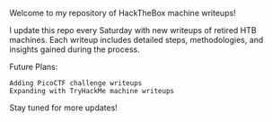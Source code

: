 Welcome to my repository of HackTheBox machine writeups!

I update this repo every Saturday with new writeups of retired HTB machines. Each writeup includes detailed steps, methodologies, and insights gained during the process.

Future Plans:

    Adding PicoCTF challenge writeups
    Expanding with TryHackMe machine writeups

Stay tuned for more updates!
